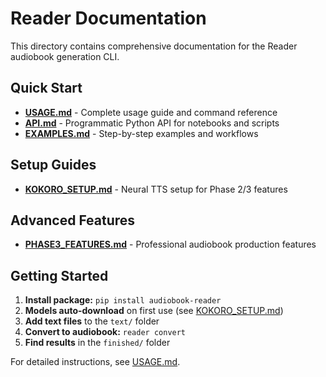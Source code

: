 # Reader Documentation

This directory contains comprehensive documentation for the Reader audiobook generation CLI.

## Quick Start
- **[USAGE.md](USAGE.md)** - Complete usage guide and command reference
- **[API.md](API.md)** - Programmatic Python API for notebooks and scripts
- **[EXAMPLES.md](EXAMPLES.md)** - Step-by-step examples and workflows

## Setup Guides
- **[KOKORO_SETUP.md](KOKORO_SETUP.md)** - Neural TTS setup for Phase 2/3 features

## Advanced Features
- **[PHASE3_FEATURES.md](PHASE3_FEATURES.md)** - Professional audiobook production features

## Getting Started

1. **Install package:** `pip install audiobook-reader`
2. **Models auto-download** on first use (see [KOKORO_SETUP.md](KOKORO_SETUP.md))
3. **Add text files** to the `text/` folder
4. **Convert to audiobook:** `reader convert`
5. **Find results** in the `finished/` folder

For detailed instructions, see [USAGE.md](USAGE.md).